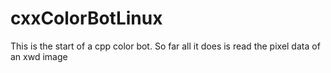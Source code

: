 # cxxColorBotLinux
This is the start of a cpp color bot. So far all it does is read the pixel data of an xwd image
